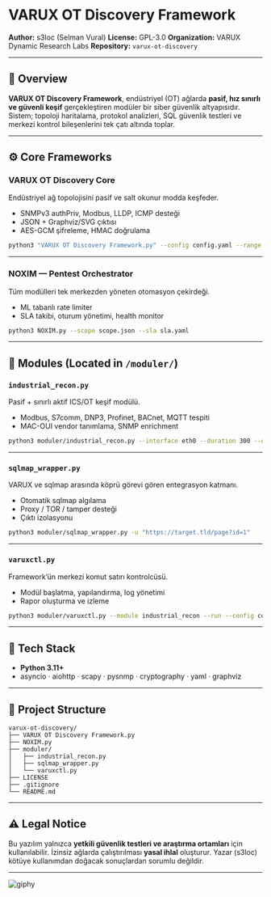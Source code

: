

# **VARUX OT Discovery Framework**

**Author:** s3loc (Selman Vural)
**License:** GPL-3.0
**Organization:** VARUX Dynamic Research Labs
**Repository:** `varux-ot-discovery`

---

## 🧠 Overview

**VARUX OT Discovery Framework**, endüstriyel (OT) ağlarda **pasif, hız sınırlı ve güvenli keşif** gerçekleştiren modüler bir siber güvenlik altyapısıdır.
Sistem; topoloji haritalama, protokol analizleri, SQL güvenlik testleri ve merkezi kontrol bileşenlerini tek çatı altında toplar.

---

## ⚙️ Core Frameworks

### **VARUX OT Discovery Core**

Endüstriyel ağ topolojisini pasif ve salt okunur modda keşfeder.

* SNMPv3 authPriv, Modbus, LLDP, ICMP desteği
* JSON + Graphviz/SVG çıktısı
* AES-GCM şifreleme, HMAC doğrulama

```bash
python3 "VARUX OT Discovery Framework.py" --config config.yaml --range 192.168.10.0/24
```

---

### **NOXIM — Pentest Orchestrator**

Tüm modülleri tek merkezden yöneten otomasyon çekirdeği.

* ML tabanlı rate limiter
* SLA takibi, oturum yönetimi, health monitor

```bash
python3 NOXIM.py --scope scope.json --sla sla.yaml
```

---

## 🧩 Modules  (Located in `/moduler/`)

### `industrial_recon.py`

Pasif + sınırlı aktif ICS/OT keşif modülü.

* Modbus, S7comm, DNP3, Profinet, BACnet, MQTT tespiti
* MAC-OUI vendor tanımlama, SNMP enrichment

```bash
python3 moduler/industrial_recon.py --interface eth0 --duration 300 --deep-analysis
```

---

### `sqlmap_wrapper.py`

VARUX ve sqlmap arasında köprü görevi gören entegrasyon katmanı.

* Otomatik sqlmap algılama
* Proxy / TOR / tamper desteği
* Çıktı izolasyonu

```bash
python3 moduler/sqlmap_wrapper.py -u "https://target.tld/page?id=1"
```

---

### `varuxctl.py`

Framework’ün merkezi komut satırı kontrolcüsü.

* Modül başlatma, yapılandırma, log yönetimi
* Rapor oluşturma ve izleme

```bash
python3 moduler/varuxctl.py --module industrial_recon --run --config config.yaml
```

---

## 🧠 Tech Stack

* **Python 3.11+**
* asyncio · aiohttp · scapy · pysnmp · cryptography · yaml · graphviz

---

## 📂 Project Structure

```
varux-ot-discovery/
├── VARUX OT Discovery Framework.py
├── NOXIM.py
├── moduler/
│   ├── industrial_recon.py
│   ├── sqlmap_wrapper.py
│   └── varuxctl.py
├── LICENSE
├── .gitignore
└── README.md
```

---

## ⚠️ Legal Notice

Bu yazılım yalnızca **yetkili güvenlik testleri ve araştırma ortamları** için kullanılabilir.
İzinsiz ağlarda çalıştırılması **yasal ihlal** oluşturur.
Yazar (s3loc) kötüye kullanımdan doğacak sonuçlardan sorumlu değildir.

-------------------------------




![giphy](https://github.com/user-attachments/assets/2920b00b-38d6-486f-87db-8576d620b791)


